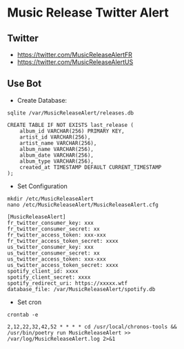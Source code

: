 # Music Release Twitter Alert

## Twitter

- https://twitter.com/MusicReleaseAlertFR
- https://twitter.com/MusicReleaseAlertUS

## Use Bot

- Create Database:

```
sqlite /var/MusicReleaseAlert/releases.db
```

```
CREATE TABLE IF NOT EXISTS last_release (
    album_id VARCHAR(256) PRIMARY KEY,
    artist_id VARCHAR(256),
    artist_name VARCHAR(256),
    album_name VARCHAR(256),
    album_date VARCHAR(256),
    album_type VARCHAR(256),
    created_at TIMESTAMP DEFAULT CURRENT_TIMESTAMP
);
```


- Set Configuration

```
mkdir /etc/MusicReleaseAlert
nano /etc/MusicReleaseAlert/MusicReleaseAlert.cfg
```

```
[MusicReleaseAlert]
fr_twitter_consumer_key: xxx
fr_twitter_consumer_secret: xx
fr_twitter_access_token: xxx-xxx
fr_twitter_access_token_secret: xxxx
us_twitter_consumer_key: xxx
us_twitter_consumer_secret: xx
us_twitter_access_token: xxx-xxx
us_twitter_access_token_secret: xxxx
spotify_client_id: xxxx
spotify_client_secret: xxxx
spotify_redirect_uri: https://xxxxx.wtf
database_file: /var/MusicReleaseAlert/spotify.db
```

- Set cron

```
crontab -e
```

```
2,12,22,32,42,52 * * * * cd /usr/local/chronos-tools && /usr/bin/poetry run MusicReleaseAlert >> /var/log/MusicReleaseAlert.log 2>&1
```
